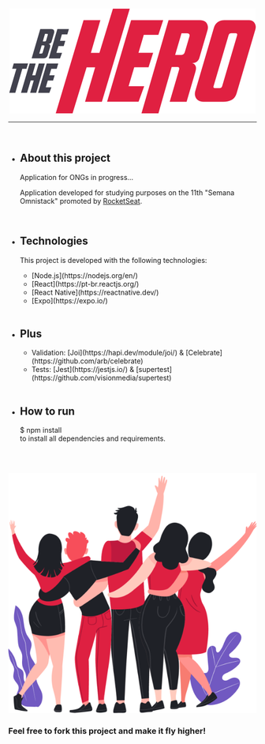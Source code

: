 <p align="center">
<img src = "/frontend/src/assets/logo.svg">
</p>

---
<br>
<ul>
  
  <li>
    <h2>About this project</h2>

  Application for ONGs in progress...

  Application developed for studying purposes on the 11th "Semana Omnistack" promoted by [RocketSeat](https://rocketseat.com.br/).
  </li>
  
  <br>
  
  <li>
  <h2> Technologies </h2>

  This project is developed with the following technologies:

  <ul>
    <li>[Node.js](https://nodejs.org/en/)</li>
    <li>[React](https://pt-br.reactjs.org/)</li>
    <li>[React Native](https://reactnative.dev/)</li>
    <li>[Expo](https://expo.io/)</li>
  </ul>
  </li>
  
  <br>
  
  <li>
   <h2> Plus </h2>
   <ul>
      <li>Validation: [Joi](https://hapi.dev/module/joi/) & [Celebrate](https://github.com/arb/celebrate)</li>
      <li>Tests: [Jest](https://jestjs.io/) & [supertest](https://github.com/visionmedia/supertest)</li>
   </ul>
  </li>
  
  <br>
  
  <li>
    <h2>How to run</h2> 
    $ npm install <br>
    to install all dependencies and requirements.
  </li>
   
  <br><br>

</ul>

<p align="center">
  <img src= "/frontend/src/assets/heroes.png">
</p>

<p align="center">
  <h3> Feel free to fork this project and make it fly higher!</h3>
</p>
